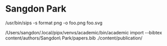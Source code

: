# Sangdon Park



/usr/bin/sips -s format png -o foo.png foo.svg

/Users/sangdon/.local/pipx/venvs/academic/bin/academic import --bibtex content/authors/Sangdon\ Park/papers.bib ./content/publication/
